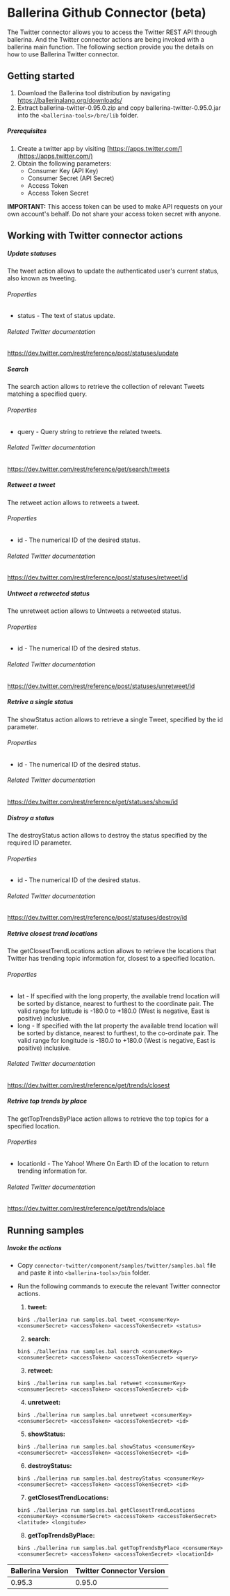 # Ballerina Github Connector (beta)

The Twitter connector allows you to access the Twitter REST API through ballerina. And the Twitter connector actions 
are being invoked with a ballerina main function. The following section provide you the details on how to use Ballerina 
Twitter connector.

## Getting started

1. Download the Ballerina tool distribution by navigating https://ballerinalang.org/downloads/
2. Extract ballerina-twitter-0.95.0.zip and copy ballerina-twitter-0.95.0.jar into the `<ballerina-tools>/bre/lib` folder.

##### Prerequisites
1. Create a twitter app by visiting [https://apps.twitter.com/](https://apps.twitter.com/)
2. Obtain the following parameters:
    * Consumer Key (API Key)
    * Consumer Secret (API Secret)
    * Access Token
    * Access Token Secret

**IMPORTANT:** This access token can be used to make API requests on your own account's behalf. Do not share your access token secret with anyone.

## Working with Twitter connector actions

##### Update statuses
The tweet action allows to update the authenticated user's current status, also known as tweeting.

###### Properties
  * status - The text of status update.

###### Related Twitter documentation
<https://dev.twitter.com/rest/reference/post/statuses/update>

##### Search
The search action allows to retrieve the collection of relevant Tweets matching a specified query.

###### Properties
  * query - Query string to retrieve the related tweets.

###### Related Twitter documentation
<https://dev.twitter.com/rest/reference/get/search/tweets>

##### Retweet a tweet
The retweet action allows to retweets a tweet.

###### Properties
  * id - The numerical ID of the desired status.

###### Related Twitter documentation
<https://dev.twitter.com/rest/reference/post/statuses/retweet/id>

##### Untweet a retweeted status
The unretweet action allows to Untweets a retweeted status.

###### Properties
  * id - The numerical ID of the desired status.

###### Related Twitter documentation
<https://dev.twitter.com/rest/reference/post/statuses/unretweet/id>

##### Retrive a single status
The showStatus action allows to retrieve a single Tweet, specified by the id parameter.

###### Properties
  * id - The numerical ID of the desired status.

###### Related Twitter documentation
<https://dev.twitter.com/rest/reference/get/statuses/show/id>

##### Distroy a status
The destroyStatus action allows to destroy the status specified by the required ID parameter.

###### Properties
  * id - The numerical ID of the desired status.

###### Related Twitter documentation
<https://dev.twitter.com/rest/reference/post/statuses/destroy/id>

##### Retrive closest trend locations
The getClosestTrendLocations action allows to retrieve the locations that Twitter has trending topic information
for, closest to a specified location.

###### Properties
  * lat -  If specified with the long property, the available trend location will be sorted by distance, nearest
                to furthest to the coordinate pair. The valid range for latitude is -180.0 to +180.0 (West is negative,
                East is positive) inclusive.
  * long - If specified with the lat property the available trend location will be sorted by distance, nearest to
                furthest, to the co-ordinate pair. The valid range for longitude is -180.0 to +180.0 (West is negative,
                East is positive) inclusive.

###### Related Twitter documentation
<https://dev.twitter.com/rest/reference/get/trends/closest>

##### Retrive top trends by place
The getTopTrendsByPlace action allows to retrieve the top topics for a specified location.

###### Properties
  * locationId -  The Yahoo! Where On Earth ID of the location to return trending information for.

###### Related Twitter documentation
<https://dev.twitter.com/rest/reference/get/trends/place>


## Running samples

##### Invoke the actions

- Copy `connector-twitter/component/samples/twitter/samples.bal` file and paste it into `<ballerina-tools>/bin` folder.
- Run the following commands to execute the relevant Twitter connector actions.

  1. **tweet:**
  
  `bin$ ./ballerina run samples.bal tweet <consumerKey> <consumerSecret> <accessToken> <accessTokenSecret> <status>`
  
  2. **search:**
  
  `bin$ ./ballerina run samples.bal search <consumerKey> <consumerSecret> <accessToken> <accessTokenSecret> <query>`
  
  3. **retweet:** 
  
  `bin$ ./ballerina run samples.bal retweet <consumerKey> <consumerSecret> <accessToken> <accessTokenSecret> <id>`
  
  4. **unretweet:** 
  
  `bin$ ./ballerina run samples.bal unretweet <consumerKey> <consumerSecret> <accessToken> <accessTokenSecret> <id>`
  
  5. **showStatus:** 
  
  `bin$ ./ballerina run samples.bal showStatus <consumerKey> <consumerSecret> <accessToken> <accessTokenSecret> <id>`
  
  6. **destroyStatus:**
  
  `bin$ ./ballerina run samples.bal destroyStatus <consumerKey> <consumerSecret> <accessToken> <accessTokenSecret> <id>`
  
  7. **getClosestTrendLocations:**
  
  `bin$ ./ballerina run samples.bal getClosestTrendLocations <consumerKey> <consumerSecret> <accessToken> <accessTokenSecret> <latitude> <longitude>`
  
  8. **getTopTrendsByPlace:**
  
  `bin$ ./ballerina run samples.bal getTopTrendsByPlace <consumerKey> <consumerSecret> <accessToken> <accessTokenSecret> <locationId>`
  
  
  
  

| Ballerina Version | Twitter Connector Version |
| ----------------- | ---------------------- |
| 0.95.3 | 0.95.0 |